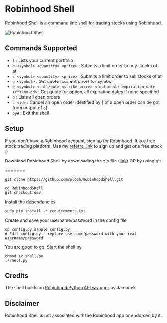 # Robinhood Shell

Robinhood Shell is a command line shell for trading stocks using [Robinhood](https://robinhood.com/).

![Robinhood Shell](https://i.imgur.com/XjrtYXB.png)

Commands Supported
------------------

* `l` : Lists your current portfolio
* `b <symbol> <quantity> <price>` : Submits a limit order to buy <quantity> stocks of <symbol> at <price>
* `s <symbol> <quantity> <price>` : Submits a limit order to sell <quantity> stocks of <symbol> at <price>
* `q <symbol>` : Get quote (current price) for symbol
* `q <symbol> <call/put> <strike_price> <(optional) expiration_date YYYY-mm-dd>` : Get quote for option, all expiration dates if none specified
* `o` : Lists all open orders
* `c <id>` : Cancel an open order identified by <id> [<id> of a open order can be got from output of `o`]
* `bye` : Exit the shell  

Setup
-----

If you don't have a Robinhood account, sign up for Robinhood. It is a free stock trading platform. Use my [referral link](https://share.robinhood.com/brianp668/) to sign up and get one free stock :) 

Download Robinhood Shell by downloading the zip file ([link](https://github.com/ploch/RobinhoodShell/archive/dev.zip)) OR by using git 

=======

```
git clone https://github.com/ploch/RobinhoodShell.git

cd RobinhoodShell
git checkout dev
```

Install the dependencies
```
sudo pip install -r requirements.txt
```

Create and save your username/password in the config file
```
cp config.py.sample config.py
# Edit config.py - replace username/password with your real username/password
```

You are good to go. Start the shell by
```
chmod +x shell.py
./shell.py
```

Credits
-------
The shell builds on [Robinhood Python API wrapper](https://github.com/Jamonek/Robinhood) by Jamonek

Disclaimer
---------
Robinhood Shell is not associated with the Robinhood app or endorsed by it.
